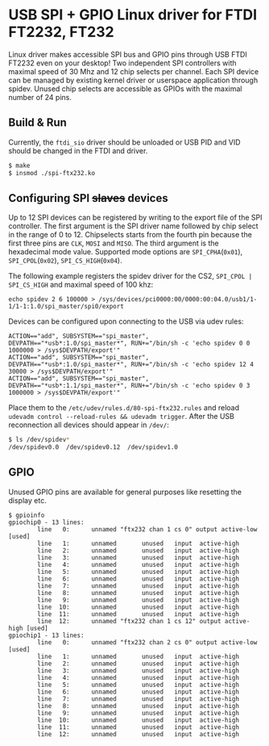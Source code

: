 # USB SPI + GPIO Linux driver for FTDI FT2232, FT232
Linux driver makes accessible SPI bus and GPIO pins through USB FTDI FT2232 even on your desktop!
Two independent SPI controllers with maximal speed of 30 Mhz and 12 chip selects per channel.
Each SPI device can be managed by existing kernel driver or userspace application through spidev.
Unused chip selects are accessible as GPIOs with the maximal number of 24 pins.

## Build & Run

Currently, the `ftdi_sio` driver should be unloaded or USB PID and VID should be changed in the FTDI and driver.

```sh
$ make
$ insmod ./spi-ftx232.ko
```

## Configuring SPI ~~slaves~~ devices
Up to 12 SPI devices can be registered by writing to the export file of the SPI controller.
The first argument is the SPI driver name followed by chip select in the range of 0 to 12.
Chipselects starts from the fourth pin because the first three pins are `CLK`, `MOSI` and `MISO`.
The third argument is the hexadecimal mode value.
Supported mode options are `SPI_CPHA`(`0x01`), `SPI_CPOL`(`0x02`), `SPI_CS_HIGH`(`0x04`).

The following example registers the spidev driver for the CS2, `SPI_CPOL | SPI_CS_HIGH` and maximal speed of 100 khz:
```
echo spidev 2 6 100000 > /sys/devices/pci0000:00/0000:00:04.0/usb1/1-1/1-1:1.0/spi_master/spi0/export
```

Devices can be configured upon connecting to the USB via udev rules:
```
ACTION=="add", SUBSYSTEM=="spi_master", DEVPATH=="*usb*:1.0/spi_master*", RUN+="/bin/sh -c 'echo spidev 0 0 1000000 > /sys$DEVPATH/export'"
ACTION=="add", SUBSYSTEM=="spi_master", DEVPATH=="*usb*:1.0/spi_master*", RUN+="/bin/sh -c 'echo spidev 12 4 30000 > /sys$DEVPATH/export'"
ACTION=="add", SUBSYSTEM=="spi_master", DEVPATH=="*usb*:1.1/spi_master*", RUN+="/bin/sh -c 'echo spidev 0 3 1000000 > /sys$DEVPATH/export'"
```
Place them to the `/etc/udev/rules.d/80-spi-ftx232.rules` and reload `udevadm control --reload-rules && udevadm trigger`.
After the USB reconnection all devices should appear in `/dev/`:

```sh
$ ls /dev/spidev*
/dev/spidev0.0  /dev/spidev0.12  /dev/spidev1.0
```

## GPIO
Unused GPIO pins are available for general purposes like resetting the display etc.
```
$ gpioinfo
gpiochip0 - 13 lines:
        line   0:      unnamed "ftx232 chan 1 cs 0" output active-low [used]
        line   1:      unnamed       unused   input  active-high 
        line   2:      unnamed       unused   input  active-high 
        line   3:      unnamed       unused   input  active-high 
        line   4:      unnamed       unused   input  active-high 
        line   5:      unnamed       unused   input  active-high 
        line   6:      unnamed       unused   input  active-high 
        line   7:      unnamed       unused   input  active-high 
        line   8:      unnamed       unused   input  active-high 
        line   9:      unnamed       unused   input  active-high 
        line  10:      unnamed       unused   input  active-high 
        line  11:      unnamed       unused   input  active-high 
        line  12:      unnamed "ftx232 chan 1 cs 12" output active-high [used]
gpiochip1 - 13 lines:
        line   0:      unnamed "ftx232 chan 2 cs 0" output active-low [used]
        line   1:      unnamed       unused   input  active-high 
        line   2:      unnamed       unused   input  active-high 
        line   3:      unnamed       unused   input  active-high 
        line   4:      unnamed       unused   input  active-high 
        line   5:      unnamed       unused   input  active-high 
        line   6:      unnamed       unused   input  active-high 
        line   7:      unnamed       unused   input  active-high 
        line   8:      unnamed       unused   input  active-high 
        line   9:      unnamed       unused   input  active-high 
        line  10:      unnamed       unused   input  active-high 
        line  11:      unnamed       unused   input  active-high 
        line  12:      unnamed       unused   input  active-high 
```
